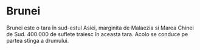 # Brunei

Brunei este o tara în sud-estul Asiei, marginita de Malaezia si Marea Chinei de
Sud. 400.000 de suflete traiesc în aceasta tara. Acolo se conduce pe partea
stînga a drumului.
